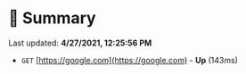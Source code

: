 # 📖 Summary
Last updated: **4/27/2021, 12:25:56 PM**

- `GET` [https://google.com](https://google.com) - **Up** (143ms)

